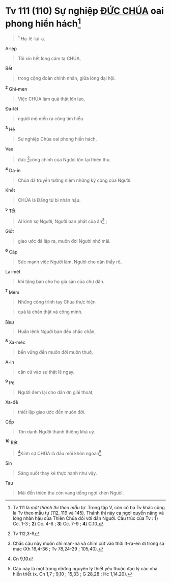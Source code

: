 # Tv 111 (110) Sự nghiệp [ĐỨC CHÚA]() oai phong hiển hách[^1-ce9b9214-8d3b-417a-afb4-7a5fe3a646a4]

> <sup><b>1</b></sup> Ha-lê-lui-a.
>

A-lép


> Tôi xin hết lòng cảm tạ CHÚA,
>

Bết


> trong cộng đoàn chính nhân, giữa lòng đại hội.
>

<sup><b>2</b></sup> Ghi-men


> Việc CHÚA làm quả thật lớn lao,
>

Đa-lét


> người mộ mến ra công tìm hiểu.
>

<sup><b>3</b></sup> Hê


> Sự nghiệp Chúa oai phong hiển hách,
>

Vau


> đức [^1@-ce9b9214-8d3b-417a-afb4-7a5fe3a646a4]công chính của Người tồn tại thiên thu.
>

<sup><b>4</b></sup> Da-in


> Chúa đã truyền tưởng niệm những kỳ công của Người.
>

Khết


> CHÚA là Đấng từ bi nhân hậu.
>

<sup><b>5</b></sup> Tết


> Ai kính sợ Người, Người ban phát của ăn[^2-ce9b9214-8d3b-417a-afb4-7a5fe3a646a4] ;
>

Giốt


> giao ước đã lập ra, muôn đời Người nhớ mãi.
>

<sup><b>6</b></sup> Cáp


> Sức mạnh việc Người làm, Người cho dân thấy rõ,
>

La-mét


> khi tặng ban cho họ gia sản của chư dân.
>

<sup><b>7</b></sup> Mêm


> Những công trình tay Chúa thực hiện
>


> quả là chân thật và công minh.
>

[Nun]()


> Huấn lệnh Người ban đều chắc chắn,
>

<sup><b>8</b></sup> Xa-méc


> bền vững đến muôn đời muôn thuở,
>

A-in


> căn cứ vào sự thật lẽ ngay.
>

<sup><b>9</b></sup> Pê


> Người đem lại cho dân ơn giải thoát,
>

Xa-đê


> thiết lập giao ước đến muôn đời.
>

Cốp


> Tôn danh Người thánh thiêng khả uý.
>

<sup><b>10</b></sup> Rết


> [^2@-ce9b9214-8d3b-417a-afb4-7a5fe3a646a4]Kính sợ CHÚA là đầu mối khôn ngoan[^3-ce9b9214-8d3b-417a-afb4-7a5fe3a646a4].
>

Sin


> Sáng suốt thay kẻ thực hành như vậy.
>

Tau


> Mãi đến thiên thu còn vang tiếng ngợi khen Người.
>

[^1-ce9b9214-8d3b-417a-afb4-7a5fe3a646a4]: Tv 111 là *một thánh thi theo mẫu tự*. Trong tập V, còn có ba Tv khác cũng là Tv theo mẫu tự (112, 119 và 145). Thánh thi này ca ngợi quyền năng và lòng nhân hậu của Thiên Chúa đối với dân Người. Cấu trúc của Tv : **1**) Cc. 1-3 ; **2**) Cc. 4-6 ; **3**) Cc. 7-9 ; **4**) C.10.
[^2-ce9b9214-8d3b-417a-afb4-7a5fe3a646a4]: Chắc câu này muốn chỉ man-na và chim cút vào thời Ít-ra-en đi trong sa mạc (Xh 16,4-36 ; Tv 78,24-29 ; 105,40).
[^3-ce9b9214-8d3b-417a-afb4-7a5fe3a646a4]: Câu này là một trong những nguyên lý thiết yếu thuộc đạo lý các nhà hiền triết (x. Cn 1,7 ; 9,10 ; 15,33 ; G 28,28 ; Hc 1,14.20).
[^1@-ce9b9214-8d3b-417a-afb4-7a5fe3a646a4]: Tv 112,3-9
[^2@-ce9b9214-8d3b-417a-afb4-7a5fe3a646a4]: Cn 9,10